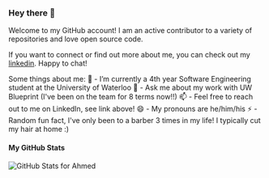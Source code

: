 ### Hey there 👋

Welcome to my GitHub account! I am an active contributor to a variety of repositories and love open source code.

If you want to connect or find out more about me, you can check out my [linkedin](https://www.linkedin.com/in/ahmedhamodi/). Happy to chat!

Some things about me:
🔭 - I’m currently a 4th year Software Engineering student at the University of Waterloo
💬 - Ask me about my work with UW Blueprint (I've been on the team for 8 terms now!!)
📫 - Feel free to reach out to me on LinkedIn, see link above!
😄 - My pronouns are he/him/his
⚡ - Random fun fact, I've only been to a barber 3 times in my life! I typically cut my hair at home :)

#### My GitHub Stats

![GitHub Stats for Ahmed](https://github-readme-stats.vercel.app/api?username=ahmedhamodi&show_icons=true&theme=merko&count_private=true)
